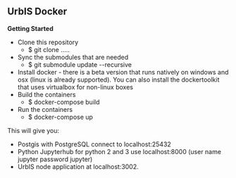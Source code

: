 UrbIS Docker
---------------------

**Getting Started**
 - Clone this repository
   - $ git clone .....
 - Sync the submodules that are needed
   - $ git submodule update --recursive
 - Install docker - there is a beta version that runs natively on windows and osx (linux is already supported).  You can also install the dockertoolkit that uses virtualbox for non-linux boxes
 - Build the containers
   - $ docker-compose build
 - Run the containers
   - $ docker-compose up

This will give you: 
 - Postgis with PostgreSQL connect to localhost:25432
 - Python Jupyterhub for python 2 and 3 use localhost:8000 (user name jupyter password jupyter)
 - UrbIS node application at localhost:3002.

